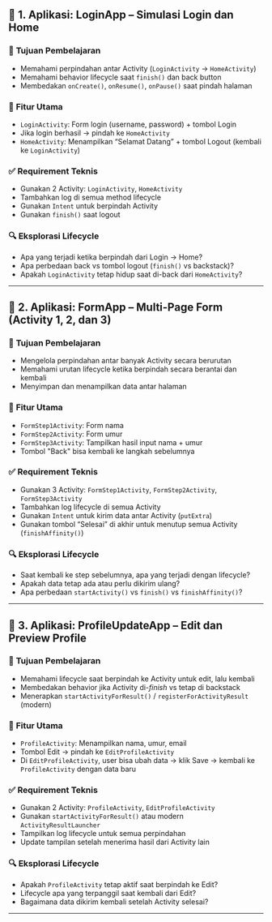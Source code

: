 ## 🔹 **1. Aplikasi: LoginApp – Simulasi Login dan Home**

### 🎯 **Tujuan Pembelajaran**

- Memahami perpindahan antar Activity (`LoginActivity` → `HomeActivity`)
- Memahami behavior lifecycle saat `finish()` dan back button
- Membedakan `onCreate()`, `onResume()`, `onPause()` saat pindah halaman

### 📱 **Fitur Utama**

- `LoginActivity`: Form login (username, password) + tombol Login
- Jika login berhasil → pindah ke `HomeActivity`
- `HomeActivity`: Menampilkan “Selamat Datang” + tombol Logout (kembali ke `LoginActivity`)

### ✅ **Requirement Teknis**

- Gunakan 2 Activity: `LoginActivity`, `HomeActivity`
- Tambahkan log di semua method lifecycle
- Gunakan `Intent` untuk berpindah Activity
- Gunakan `finish()` saat logout

### 🔍 **Eksplorasi Lifecycle**

- Apa yang terjadi ketika berpindah dari Login → Home?
- Apa perbedaan back vs tombol logout (`finish()` vs backstack)?
- Apakah `LoginActivity` tetap hidup saat di-back dari `HomeActivity`?

---

## 🔹 **2. Aplikasi: FormApp – Multi-Page Form (Activity 1, 2, dan 3)**

### 🎯 **Tujuan Pembelajaran**

- Mengelola perpindahan antar banyak Activity secara berurutan
- Memahami urutan lifecycle ketika berpindah secara berantai dan kembali
- Menyimpan dan menampilkan data antar halaman

### 📱 **Fitur Utama**

- `FormStep1Activity`: Form nama
- `FormStep2Activity`: Form umur
- `FormStep3Activity`: Tampilkan hasil input nama + umur
- Tombol "Back" bisa kembali ke langkah sebelumnya

### ✅ **Requirement Teknis**

- Gunakan 3 Activity: `FormStep1Activity`, `FormStep2Activity`, `FormStep3Activity`
- Tambahkan log lifecycle di semua Activity
- Gunakan `Intent` untuk kirim data antar Activity (`putExtra`)
- Gunakan tombol “Selesai” di akhir untuk menutup semua Activity (`finishAffinity()`)

### 🔍 **Eksplorasi Lifecycle**

- Saat kembali ke step sebelumnya, apa yang terjadi dengan lifecycle?
- Apakah data tetap ada atau perlu dikirim ulang?
- Apa perbedaan `startActivity()` vs `finish()` vs `finishAffinity()`?

---

## 🔹 **3. Aplikasi: ProfileUpdateApp – Edit dan Preview Profile**

### 🎯 **Tujuan Pembelajaran**

- Memahami lifecycle saat berpindah ke Activity untuk edit, lalu kembali
- Membedakan behavior jika Activity di-_finish_ vs tetap di backstack
- Menerapkan `startActivityForResult()` / `registerForActivityResult` (modern)

### 📱 **Fitur Utama**

- `ProfileActivity`: Menampilkan nama, umur, email
- Tombol Edit → pindah ke `EditProfileActivity`
- Di `EditProfileActivity`, user bisa ubah data → klik Save → kembali ke `ProfileActivity` dengan data baru

### ✅ **Requirement Teknis**

- Gunakan 2 Activity: `ProfileActivity`, `EditProfileActivity`
- Gunakan `startActivityForResult()` atau modern `ActivityResultLauncher`
- Tampilkan log lifecycle untuk semua perpindahan
- Update tampilan setelah menerima hasil dari Activity lain

### 🔍 **Eksplorasi Lifecycle**

- Apakah `ProfileActivity` tetap aktif saat berpindah ke Edit?
- Lifecycle apa yang terpanggil saat kembali dari Edit?
- Bagaimana data dikirim kembali setelah Activity selesai?

---
